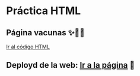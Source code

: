 # Práctica HTML 

## Página vacunas ✨👩‍⚕️

[Ir al código HTML](https://github.com/MsNutria/Vacunas)

## Deployd de la web: [Ir a la página](https://vacunaslaunchx.netlify.app/) 🎲
